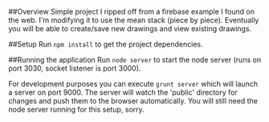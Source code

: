 ##Overview
Simple project I ripped off from a firebase example I found on the web. I'm modifying it to use the mean stack (piece by piece).
Eventually you will be able to create/save new drawings and view existing drawings.

##Setup
Run ```npm install``` to get the project dependencies.

##Running the application
Run ```node server``` to start the node server (runs on port 3030, socket listener is port 3000).

For development purposes you can execute ```grunt server``` which will launch a server on port 9000.
The server will watch the 'public' directory for changes and push them to the browser automatically.
You will still need the node server running for this setup, sorry.